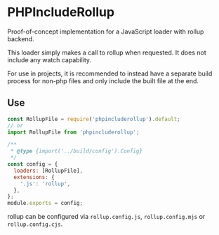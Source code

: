 # PHPIncludeRollup

Proof-of-concept implementation for a JavaScript loader with rollup backend.

This loader simply makes a call to rollup when requested. It does not include any watch capability.

For use in projects, it is recommended to instead have a separate build process for non-php files and only include the built file at the end.

## Use

```js
const RollupFile = require('phpincluderollup').default;
// or
import RollupFile from 'phpincluderollup';

/**
 * @type {import('../build/config').Config}
 */
const config = {
  loaders: [RollupFile],
  extensions: {
    '.js': 'rollup',
  },
};
module.exports = config;
```

rollup can be configured via `rollup.config.js`, `rollup.config.mjs` or `rollup.config.cjs`.